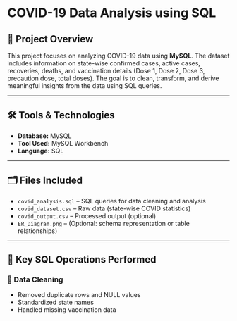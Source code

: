 # COVID-19 Data Analysis using SQL

## 📌 Project Overview

This project focuses on analyzing COVID-19 data using **MySQL**. The dataset includes information on state-wise confirmed cases, active cases, recoveries, deaths, and vaccination details (Dose 1, Dose 2, Dose 3, precaution dose, total doses). The goal is to clean, transform, and derive meaningful insights from the data using SQL queries.

---

## 🛠️ Tools & Technologies
- **Database:** MySQL
- **Tool Used:** MySQL Workbench
- **Language:** SQL

---

## 🗂️ Files Included

- `covid_analysis.sql` – SQL queries for data cleaning and analysis  
- `covid_dataset.csv` – Raw data (state-wise COVID statistics)  
- `covid_output.csv` – Processed output (optional)  
- `ER_Diagram.png` – (Optional: schema representation or table relationships)

---


## 🔧 Key SQL Operations Performed

### 🧹 Data Cleaning
- Removed duplicate rows and NULL values
- Standardized state names
- Handled missing vaccination data

